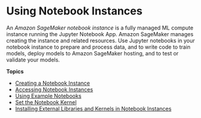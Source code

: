 # Using Notebook Instances<a name="nbi"></a>

An *Amazon SageMaker notebook instance* is a fully managed ML compute instance running the Jupyter Notebook App\. Amazon SageMaker manages creating the instance and related resources\. Use Jupyter notebooks in your notebook instance to prepare and process data, and to write code to train models, deploy models to Amazon SageMaker hosting, and to test or validate your models\.

**Topics**
+ [Creating a Notebook Instance](howitworks-create-ws.md)
+ [Accessing Notebook Instances](howitworks-access-ws.md)
+ [Using Example Notebooks](howitworks-nbexamples.md)
+ [Set the Notebook Kernel](howitworks-set-kernel.md)
+ [Installing External Libraries and Kernels in Notebook Instances](nbi-add-external.md)